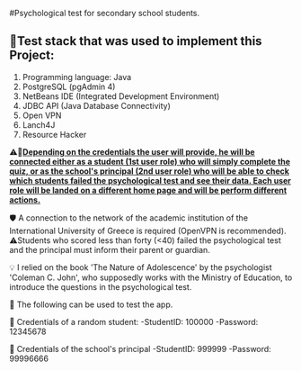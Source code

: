 #Psychological test for secondary school students.

## 🧰Test stack that was used to implement this Project: 
1) Programming language: Java
2) PostgreSQL  (pgAdmin 4)
3) NetBeans IDE (Integrated Development Environment)
4) JDBC API (Java Database Connectivity)
5) Open VPN
6) Lanch4J
7) Resource Hacker

⚠️🚩<u><strong>Depending on the credentials the user will provide, he will be connected either as a student (1st user role) who will simply complete the quiz, or as the school's principal (2nd user role) who will be able to check which students failed the psychological test and see their data. Each user role will be landed 
on a different home page and will be perform different actions.</strong></u> 

🛡️ A connection to the network of the academic institution of the International University of Greece is required (OpenVPN is recommended).
⚠️Students who scored less than forty (<40) failed the psychological test and the principal must inform their parent or guardian.

💡 I relied on the book 'The Nature of Adolescence' by the psychologist 'Coleman C. John', who supposedly works with the Ministry of Education, to introduce the questions in the psychological test.

🚀 The following can be used to test the app.

🔑 Credentials of a random student:
-StudentID: 100000
-Password: 12345678

🔑 Credentials of the school's principal
-StudentID: 999999
-Password: 99996666

